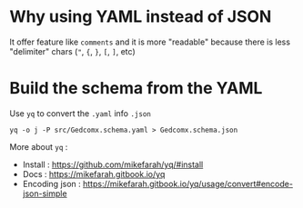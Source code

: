 # Why using YAML instead of JSON

It offer feature like `comments` and it is more "readable" because there is less "delimiter" chars (`"`, `{`, `}`, `[`, `]`, etc)

# Build the schema from the YAML

Use `yq` to convert the `.yaml` info `.json`

`yq -o j -P src/Gedcomx.schema.yaml > Gedcomx.schema.json`

More about `yq` :
- Install : <https://github.com/mikefarah/yq/#install>
- Docs : <https://mikefarah.gitbook.io/yq>
- Encoding json : <https://mikefarah.gitbook.io/yq/usage/convert#encode-json-simple>